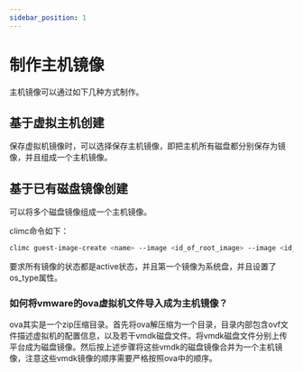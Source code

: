 ```yaml
---
sidebar_position: 1
---
```


# 制作主机镜像

主机镜像可以通过如下几种方式制作。

## 基于虚拟主机创建

保存虚拟机镜像时，可以选择保存主机镜像，即把主机所有磁盘都分别保存为镜像，并且组成一个主机镜像。

## 基于已有磁盘镜像创建

可以将多个磁盘镜像组成一个主机镜像。

climc命令如下：

```bash
climc guest-image-create <name> --image <id_of_root_image> --image <id_of_data_image> --image ...
```

要求所有镜像的状态都是active状态，并且第一个镜像为系统盘，并且设置了os_type属性。

### 如何将vmware的ova虚拟机文件导入成为主机镜像？

ova其实是一个zip压缩目录。首先将ova解压缩为一个目录，目录内部包含ovf文件描述虚拟机的配置信息，以及若干vmdk磁盘文件。将vmdk磁盘文件分别上传平台成为磁盘镜像。然后按上述步骤将这些vmdk的磁盘镜像合并为一个主机镜像，注意这些vmdk镜像的顺序需要严格按照ova中的顺序。
